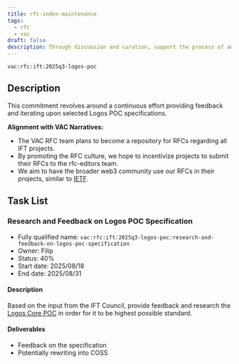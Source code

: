 ```yaml
---
title: rfc-index-maintenance
tags:
  - rfc
  - vac
draft: false
description: Through discussion and curation, support the process of auditing raw, draft, mature selected RFCs.
---
```


`vac:rfc:ift:2025q3-logos-poc`

## Description

This commitment revolves around a continuous effort
providing feedback and iterating upon
selected Logos POC specifications.

**Alignment with VAC Narratives:**

- The VAC RFC team plans to become a repository
for RFCs regarding all IFT projects.
- By promoting the RFC culture,
we hope to incentivize projects to submit their RFCs
to the rfc-editors team.
- We aim to have the broader web3 community use our RFCs
in their projects, similar to [IETF](https://www.ietf.org/).

## Task List

### Research and Feedback on Logos POC Specification

- Fully qualified name: `vac:rfc:ift:2025q3-logos-poc:research-and-feedback-on-logos-poc-specification`
- Owner: Filip
- Status: 40%
- Start date: 2025/08/18
- End date: 2025/08/31

#### Description

Based on the input from the IFT Council,
provide feedback and research the [Logos Core POC](https://github.com/logos-co/logos-core-poc/blob/develop/docs/specs.md#1-overview-and-goals)
in order for it to be highest possible standard.

#### Deliverables

- Feedback on the specification
- Potentially rewriting into COSS
